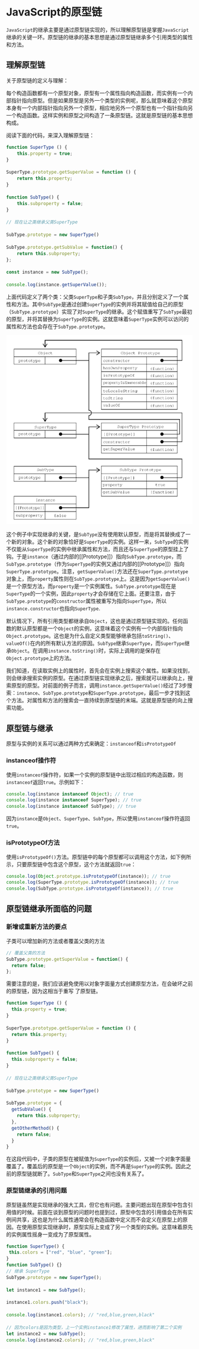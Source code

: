 # JavaScript的原型链

`JavaScript`的继承主要是通过原型链实现的，所以理解原型链是掌握`JavaScript`继承的关键一环。原型链的继承的基本思想是通过原型链继承多个引用类型的属性和方法。

## 理解原型链

关于原型链的定义与理解：

每个构造函数都有一个原型对象，原型有一个属性指向构造函数，而实例有一个内部指针指向原型。但是如果原型是另外一个类型的实例呢，那么就意味着这个原型本身有一个内部指针指向另外一个原型，相应地另外一个原型也有一个指针指向另一个构造函数。这样实例和原型之间构造了一条原型链。这就是原型链的基本思想构成。

阅读下面的代码，来深入理解原型链：

```js
function SuperType () {
    this.property = true;
}

SuperType.prototype.getSuperValue = function () {
    return this.property;
}

function SubType() {
    this.subproperty = false;
}

// 现在让之类继承父类SuperType

SubType.prototype = new SuperType()

SubType.prototype.getSubValue = function() {
    return this.subproperty;
};

const instance = new SubType();

console.log(instance.getSuperValue());

```
上面代码定义了两个类：父类`SuperType`和子类`SubType`，并且分别定义了一个属性和方法。其中`SubType`是通过创建`SuperType`的实例并将其赋值给自己的原型（`SubType.prototype`）实现了对`SuperType`的继承。这个赋值重写了`SubType`最初的原型，并将其替换为`SuperType`的实例。这就意味着`SuperType`实例可以访问的属性和方法也会存在于`SubType.prototype`。

![JavaScript原型链](./imgs/prototype.png)

这个例子中实现继承的关键，是`SubType`没有使用默认原型，而是将其替换成了一个新的对象。这个新的对象恰好是`SuperType`的实例。这样一来，`SubType`的实例不仅能从`SuperType`的实例中继承属性和方法，而且还与`SuperType`的原型挂上了钩。于是`instance`（通过内部的[[Prototype]]）指向`SubType.prototype`，而`SubType.prototype`（作为`SuperType`的实例又通过内部的[[Prototype]]）指向`SuperType.prototype`。注意，`getSuperValue()`方法还在`SuperType.prototype`对象上，而`property`属性则在`SubType.prototype`上。这是因为`getSuperValue()`是一个原型方法，而`property`是一个实例属性。`SubType.prototype`现在是`SuperType`的一个实例，因此`property`才会存储在它上面。还要注意，由于`SubType.prototype`的`constructor`属性被重写为指向`SuperType`，所以`instance.constructor`也指向`SuperType`.

默认情况下，所有引用类型都继承自`Object`，这也是通过原型链实现的。任何函数的默认原型都是一个`Object`的实例，这意味着这个实例有一个内部指针指向`Object.prototype`。这也是为什么自定义类型能够继承包括`toString()`、`valueOf()`在内的所有默认方法的原因。`SubType`继承`SuperType`，而`SuperType`继承`Object`。在调用`instance.toString()`时，实际上调用的是保存在`Object.prototype`上的方法。

我们知道，在读取实例上的属性时，首先会在实例上搜索这个属性。如果没找到，则会继承搜索实例的原型。在通过原型链实现继承之后，搜索就可以继承向上，搜索原型的原型。对前面的例子而言，调用`instance.getSuperValue()`经过了3步搜索：`instance`、`SubType.prototype`和`SuperType.prototype`，最后一步才找到这个方法。对属性和方法的搜索会一直持续到原型链的末端。这就是原型链的向上搜索功能。

## 原型链与继承
原型与实例的关系可以通过两种方式来确定：`instanceof`和`isPrototypeOf`

### instanceof操作符
使用`instanceof`操作符，如果一个实例的原型链中出现过相应的构造函数，则`instanceof`返回`true`。示例如下：
```js
console.log(instance instanceof Object); // true
console.log(instance instanceof SuperType); // true
console.log(instance instanceof SubType); // true 
```
因为`instance`是`Object`、`SuperType`、`SubType`，所以使用`instanceof`操作符返回`true`。
### isPrototypeOf方法
使用`isPrototypeOf()`方法。原型链中的每个原型都可以调用这个方法，如下例所示，只要原型链中包含这个原型，这个方法就返回`true`：
```js
console.log(Object.prototype.isPrototypeOf(instance)); // true
console.log(SuperType.prototype.isPrototypeOf(instance)); // true
console.log(SubType.prototype.isPrototypeOf(instance)); // true 
```
## 原型链继承所面临的问题

### 新增或重新方法的要点

子类可以增加新的方法或者覆盖父类的方法
```js
// 覆盖父类的方法
SubType.prototype.getSuperValue = function() {
  return false;
};
```

需要注意的是，我们应该避免使用以对象字面量方式创建原型方法，在会破坏之前的原型链，因为这相当于重写
了原型链。
```js
function SuperType () {
  this.property = true;
}

SuperType.prototype.getSuperValue = function () {
  return this.property;
}

function SubType() {
  this.subproperty = false;
}

// 现在让之类继承父类SuperType

SubType.prototype = new SuperType()

SubType.prototype = {
  getSubValue() {
    return this.subproperty;
  },
  getOtherMethod() {
    return false;
  }
}
```
在这段代码中，子类的原型在被赋值为`SuperType`的实例后，又被一个对象字面量覆盖了。覆盖后的原型是一个`Object`的实例，而不再是`SuperType`的实例。因此之前的原型链就断了。`SubType`和`SuperType`之间也没有关系了。
### 原型链继承的引用问题

原型链虽然是实现继承的强大工具，但它也有问题。主要问题出现在原型中包含引用值的时候。前面在谈到原型的问题时也提到过，原型中包含的引用值会在所有实例间共享，这也是为什么属性通常会在构造函数中定义而不会定义在原型上的原因。在使用原型实现继承时，原型实际上变成了另一个类型的实例。这意味着原先的实例属性摇身一变成为了原型属性。
```js
function SuperType() {
 this.colors = ["red", "blue", "green"];
}
function SubType() {}
// 继承 SuperType
SubType.prototype = new SuperType();

let instance1 = new SubType();

instance1.colors.push("black");

console.log(instance1.colors); // "red,blue,green,black"

// 因为colors是因为类型，上一个实例instance1修改了属性，进而影响了第二个实例
let instance2 = new SubType();
console.log(instance2.colors); // "red,blue,green,black" 
```